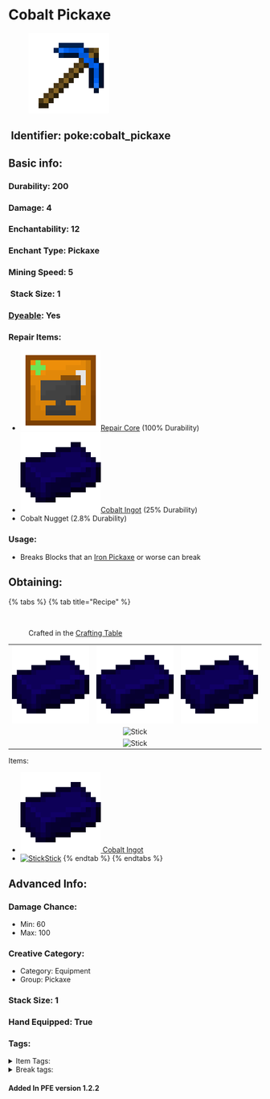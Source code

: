# Cobalt Pickaxe

<figure><img src="https://github.com/ItsMePok/PFE/blob/wikiAssets/opaqueAlts/cobalt_pickaxe.png?raw=true" alt=""><figcaption></figcaption></figure>

## <img src="https://minecraft.wiki/images/Name_Tag_JE2_BE2.png?cbdc1" alt="" data-size="line"> Identifier: **poke:cobalt\_pickaxe** <a href="#identifier" id="identifier"></a>

## Basic info:

### Durability: 200 <a href="#durability" id="durability"></a>

### Damage: 4 <a href="#damage" id="damage"></a>

### Enchantability: 12 <a href="#enchantability" id="enchantability"></a>

### Enchant Type: Pickaxe <a href="#enchant-type" id="enchant-type"></a>

### Mining Speed: 5 <a href="#mining-speed" id="mining-speed"></a>

### <img src="https://minecraft.wiki/images/Light_Gray_Bundle_JE1_BE1.png?b552e" alt="" data-size="line"> Stack Size: 1

### <img src="https://minecraft.wiki/images/Red_Dye_JE3_BE3.png?fbdd1" alt="" data-size="line">[Dyeable](https://minecraft.wiki/w/Dye#Dyeing_armor): Yes

### Repair Items: <a href="#repair" id="repair"></a>

* [<img src="https://github.com/ItsMePok/PFE/blob/wikiAssets/wikiMain/repair_core.png?raw=true" alt="" data-size="line">Repair Core](../../items/cores/repair-core.md) (100% Durability)
* [<img src="https://github.com/ItsMePok/PFE/blob/wikiAssets/wikiMain/cobalt_ingot.png?raw=true" alt="Cobalt Ingot" data-size="line">Cobalt Ingot](../../items/ingots/cobalt-ingot.md) (25% Durability)
* Cobalt Nugget (2.8% Durability)

### Usage:

* Breaks Blocks that an [<img src="https://minecraft.wiki/images/Iron_Pickaxe_JE3_BE2.png?8a6ea" alt="" data-size="line">Iron Pickaxe](https://minecraft.wiki/w/Iron_Pickaxe) or worse can break

## Obtaining:

{% tabs %}
{% tab title="Recipe" %}
<figure><img src="https://minecraft.wiki/images/thumb/Crafting_Table_JE4_BE3.png/150px-Crafting_Table_JE4_BE3.png?5767f" alt=""><figcaption><p>Crafted in the <a href="https://minecraft.wiki/w/Crafting_Table">Crafting Table</a></p></figcaption></figure>

|                                                                                                  |                                                                                                  |                                                                                                  |
| :----------------------------------------------------------------------------------------------: | :----------------------------------------------------------------------------------------------: | :----------------------------------------------------------------------------------------------: |
| ![Cobalt Ingot](https://github.com/ItsMePok/PFE/blob/wikiAssets/wikiMain/cobalt_ingot.png?raw=true) | ![Cobalt Ingot](https://github.com/ItsMePok/PFE/blob/wikiAssets/wikiMain/cobalt_ingot.png?raw=true) | ![Cobalt Ingot](https://github.com/ItsMePok/PFE/blob/wikiAssets/wikiMain/cobalt_ingot.png?raw=true) |
|                                                                                                  |                  ![Stick](https://minecraft.wiki/images/Stick_JE1_BE1.png?1fc15)                 |                                                                                                  |
|                                                                                                  |                  ![Stick](https://minecraft.wiki/images/Stick_JE1_BE1.png?1fc15)                 |                                                                                                  |

Items:

* [<img src="https://github.com/ItsMePok/PFE/blob/wikiAssets/wikiMain/cobalt_ingot.png?raw=true" alt="Cobalt Ingot" data-size="line"> Cobalt Ingot](../../items/ingots/cobalt-ingot.md)
* [<img src="https://minecraft.wiki/images/Stick_JE1_BE1.png?1fc15" alt="Stick" data-size="line">Stick](https://minecraft.wiki/w/Stick)
{% endtab %}
{% endtabs %}

## Advanced Info:

### Damage Chance:

* Min: 60
* Max: 100

### Creative Category:

* Category: Equipment
* Group: Pickaxe

### Stack Size: 1 <a href="#stack-size" id="stack-size"></a>

### Hand Equipped: True <a href="#hand-equipped" id="hand-equipped"></a>

### Tags:

<details>

<summary>Item Tags:</summary>

* minecraft:is\_pickaxe
* minecraft:digger
* minecraft:is\_tool
* pfe:pickaxe

</details>

<details>

<summary>Break tags:</summary>

* pickaxe
* stone
* metal
* rail
* stone\_pick\_diggable
* wood\_pick\_diggable
* iron\_pick\_diggable
* minecraft:wood\_tier\_destructible
* minecraft:stone\_tier\_destructible
* minecraft:gold\_tier\_destructible
* minecraft:iron\_tier\_destructible
* minecraft:is\_pickaxe\_item\_destructible

</details>

#### Added In PFE version 1.2.2
